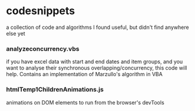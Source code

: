 # codesnippets

a collection of code and algorithms I found useful, but didn't find anywhere else yet

### analyzeconcurrency.vbs

if you have excel data with start and end dates and item groups, and you want to analyse their synchronous overlapping/concurrency, this code will help. Contains an implementation of Marzullo's algorithm in VBA

### htmlTemp1ChildrenAnimations.js

animations on DOM elements to run from the browser's devTools
